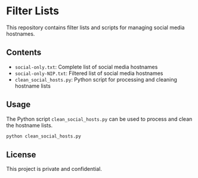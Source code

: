 # Filter Lists

This repository contains filter lists and scripts for managing social media hostnames.

## Contents

- `social-only.txt`: Complete list of social media hostnames
- `social-only-NIP.txt`: Filtered list of social media hostnames
- `clean_social_hosts.py`: Python script for processing and cleaning hostname lists

## Usage

The Python script `clean_social_hosts.py` can be used to process and clean the hostname lists.

```bash
python clean_social_hosts.py
```

## License

This project is private and confidential. 